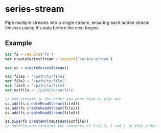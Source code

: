 # series-stream

Pipe multiple streams into a single stream, ensuring each added stream finishes piping it's data before the next begins.

## Example

```js
var fs = require('fs')
var createSeriesStream = require('series-stream')

var ss = createSeriesStream()

var file1 = '/path/to/file1'
var file2 = '/path/to/file2'
var file3 = '/path/to/file3'
var outfile = '/path/to/outfile'

// Add streams in the order you want them to pipe out
ss.add(fs.createReadStream(file3))
ss.add(fs.createReadStream(file1))
ss.add(fs.createReadStream(file2))

ss.pipe(fs.createWriteStream(outfile))
// Outfile now contains the contents of file 3, 1 and 2 in that order
```
